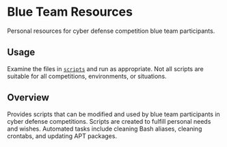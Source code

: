 # Blue Team Resources

Personal resources for cyber defense competition blue team participants.

## Usage

Examine the files in [`scripts`](scripts) and run as appropriate. Not all
scripts are suitable for all competitions, environments, or situations.

## Overview

Provides scripts that can be modified and used by blue team participants in
cyber defense competitions. Scripts are created to fulfill personal needs and
wishes. Automated tasks include cleaning Bash aliases, cleaning crontabs, and
updating APT packages.

